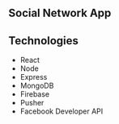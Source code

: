 ## Social Network App

## Technologies

- React
- Node
- Express
- MongoDB
- Firebase
- Pusher
- Facebook Developer API
